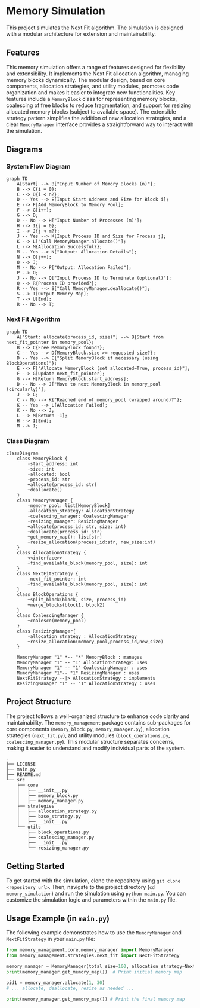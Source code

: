 # Memory Simulation

This project simulates the Next Fit algorithm. The simulation is designed with a modular architecture for extension and maintainability.

## Features

This memory simulation offers a range of features designed for flexibility and extensibility. It implements the Next Fit allocation algorithm, managing memory blocks dynamically. The modular design, based on core components, allocation strategies, and utility modules, promotes code organization and makes it easier to integrate new functionalities. Key features include a `MemoryBlock` class for representing memory blocks, coalescing of free blocks to reduce fragmentation, and support for resizing allocated memory blocks (subject to available space). The extensible strategy pattern simplifies the addition of new allocation strategies, and a clear `MemoryManager` interface provides a straightforward way to interact with the simulation.

## Diagrams

### System Flow Diagram

```mermaid
graph TD
    A[Start] --> B["Input Number of Memory Blocks (n)"];
    B --> C{i = 0};
    C --> D{i < n?};
    D -- Yes --> E[Input Start Address and Size for Block i];
    E --> F[Add MemoryBlock to Memory Pool];
    F --> G[i++];
    G --> D;
    D -- No --> H["Input Number of Processes (m)"];
    H --> I{j = 0};
    I --> J{j < m?};
    J -- Yes --> K[Input Process ID and Size for Process j];
    K --> L["Call MemoryManager.allocate()"];
    L --> M{Allocation Successful?};
    M -- Yes --> N["Output: Allocation Details"];
    N --> O[j++];
    O --> J;
    M -- No --> P["Output: Allocation Failed"];
    P --> O;
    J -- No --> Q["Input Process ID to Terminate (optional)"];
    Q --> R{Process ID provided?};
    R -- Yes --> S["Call MemoryManager.deallocate()"];
    S --> T[Output Memory Map];
    T --> U[End];
    R -- No --> T;
```

### Next Fit Algorithm

```mermaid
graph TD
    A["Start: allocate(process_id, size)"] --> B{Start from next_fit_pointer in memory_pool};
    B --> C{Free MemoryBlock found?};
    C -- Yes --> D{MemoryBlock.size >= requested size?};
    D -- Yes --> E{"Split MemoryBlock if necessary (using BlockOperations)"};
    E --> F["Allocate MemoryBlock (set allocated=True, process_id)"];
    F --> G[Update next_fit_pointer];
    G --> H[Return MemoryBlock.start_address];
    D -- No --> J["Move to next MemoryBlock in memory_pool (circularly)"];
    J --> C;
    C -- No --> K{"Reached end of memory_pool (wrapped around)?"};
    K -- Yes --> L[Allocation Failed];
    K -- No --> J;
    L --> M[Return -1];
    H --> I[End];
    M --> I;
```

### Class Diagram

```mermaid
classDiagram
    class MemoryBlock {
        -start_address: int
        -size: int
        -allocated: bool
        -process_id: str
        +allocate(process_id: str)
        +deallocate()
    }
    class MemoryManager {
        -memory_pool: list[MemoryBlock]
        -allocation_strategy: AllocationStrategy
        -coalescing_manager: CoalescingManager
        -resizing_manager: ResizingManager
        +allocate(process_id: str, size: int)
        +deallocate(process_id: str)
        +get_memory_map(): list[str]
        +resize_allocation(process_id:str, new_size:int)
    }
    class AllocationStrategy {
        <<interface>>
        +find_available_block(memory_pool, size): int
    }
    class NextFitStrategy {
        -next_fit_pointer: int
        +find_available_block(memory_pool, size): int
    }
    class BlockOperations {
        +split_block(block, size, process_id)
        +merge_blocks(block1, block2)
    }
    class CoalescingManager {
        +coalesce(memory_pool)
    }
    class ResizingManager{
        -allocation_strategy : AllocationStrategy
        +resize_allocation(memory_pool,process_id,new_size)
    }

    MemoryManager "1" *-- "*" MemoryBlock : manages
    MemoryManager "1" -- "1" AllocationStrategy: uses
    MemoryManager "1" -- "1" CoalescingManager : uses
    MemoryManager "1"-- "1" ResizingManager : uses
    NextFitStrategy --|> AllocationStrategy : implements
    ResizingManager "1" -- "1" AllocationStrategy : uses
```

## Project Structure

The project follows a well-organized structure to enhance code clarity and maintainability. The `memory_management` package contains sub-packages for core components (`memory_block.py`, `memory_manager.py`), allocation strategies (`next_fit.py`), and utility modules (`block_operations.py`, `coalescing_manager.py`). This modular structure separates concerns, making it easier to understand and modify individual parts of the system. 

```
.
├── LICENSE
├── main.py
├── README.md
└── src
    ├── core
    │   ├── __init__.py
    │   ├── memory_block.py
    │   ├── memory_manager.py
    ├── strategies
    │   ├── allocation_strategy.py
    │   ├── base_strategy.py
    │   ├── __init__.py
    └── utils
        ├── block_operations.py
        ├── coalescing_manager.py
        ├── __init__.py
        └── resizing_manager.py
```

## Getting Started

To get started with the simulation, clone the repository using `git clone <repository_url>`. Then, navigate to the project directory (`cd memory_simulation`) and run the simulation using `python main.py`. You can customize the simulation logic and parameters within the `main.py` file.

## Usage Example (in `main.py`)

The following example demonstrates how to use the `MemoryManager` and `NextFitStrategy` in your `main.py` file:

```python
from memory_management.core.memory_manager import MemoryManager
from memory_management.strategies.next_fit import NextFitStrategy

memory_manager = MemoryManager(total_size=100, allocation_strategy=NextFitStrategy())
print(memory_manager.get_memory_map())  # Print initial memory map

pid1 = memory_manager.allocate(1, 30)
# ... allocate, deallocate, resize as needed ...

print(memory_manager.get_memory_map()) # Print the final memory map
```